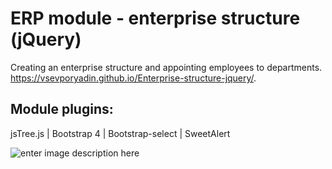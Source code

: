 # ERP module - enterprise structure (jQuery)

Creating an enterprise structure and appointing employees to departments.  
https://vsevporyadin.github.io/Enterprise-structure-jquery/.

## Module plugins:
jsTree.js | Bootstrap 4 | Bootstrap-select | SweetAlert

![enter image description here](https://lh3.googleusercontent.com/iKgitBhcxpjVPGWdPplmSwyfkFa2v2AyczwKKLOvxm8EI2W8xPm81G1uhsvx3y41Jyw7jvoJT7yq)

